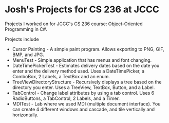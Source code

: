 Josh's Projects for CS 236 at JCCC
=================

Projects I worked on for JCCC's CS 236 course: Object-Oriented Programming in C#.

Projects include
- Cursor Painting - A simple paint program. Allows exporting to PNG, GIF, BMP, and JPG.
- MenuTest - Simple application that has menus and font changing.
- DateTimePickerTest - Estimates delivery dates based on the date you enter and the delivery method used. Uses a DateTimePicker, a ComboBox, 2 Labels, a TextBox and an enum.
- TreeViewDirectoryStructure - Recursively displays a tree based on the directory you enter. Uses a TreeView, TextBox, Button, and a Label.
- TabControl - Change label attributes by using a tab control. Uses 6 RadioButtons, a TabControl, 2 Labels, and a Timer.
- MDITest - Lab where we used MDI (multiple document interface). You can create 4 different windows and cascade, and tile vertically and horizontally.